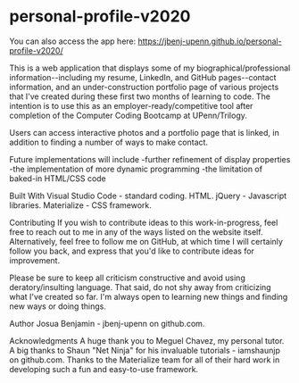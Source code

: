 # personal-profile-v2020
You can also access the app here: https://jbenj-upenn.github.io/personal-profile-v2020/

This is a web application that displays some of my biographical/professional information--including my resume, LinkedIn, and GitHub pages--contact information, and an under-construction portfolio page of various projects that I've created during these first two months of learning to code. The intention is to use this as an employer-ready/competitive tool after completion of the Computer Coding Bootcamp at UPenn/Trilogy.

Users can access interactive photos and a portfolio page that is linked, in addition to finding a number of ways to make contact. 

Future implementations will include 
-further refinement of display properties
-the implementation of more dynamic programming
-the limitation of baked-in HTML/CSS code

Built With
Visual Studio Code - standard coding.
HTML.
jQuery - Javascript libraries.
Materialize - CSS framework.

Contributing
If you wish to contribute ideas to this work-in-progress, feel free to reach out to me in any of the ways listed on the website itself. Alternatively, feel free to follow me on GitHub, at which time I will certainly follow you back, and express that you'd like to contribute ideas for improvement. 

Please be sure to keep all criticism constructive and avoid using deratory/insulting language. That said, do not shy away from criticizing what I've created so far. I'm always open to learning new things and finding new ways or doing things. 

Author
Josua Benjamin - jbenj-upenn on github.com.

Acknowledgments
A huge thank you to Meguel Chavez, my personal tutor.
A big thanks to Shaun "Net Ninja" for his invaluable tutorials - iamshaunjp on github.com.
Thanks to the Materialize team for all of their hard work in developing such a fun and easy-to-use framework.


